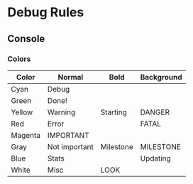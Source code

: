 # Debug Rules
## Console
### Colors
| Color   | Normal        | Bold      | Background |
|---------|---------------|-----------|------------|
| Cyan    | Debug         |           |
| Green   | Done!         |           |
| Yellow  | Warning       | Starting  | DANGER     |
| Red     | Error         |           | FATAL      |
| Magenta | IMPORTANT     |           |
| Gray    | Not important | Milestone | MILESTONE  |
| Blue    | Stats         |           | Updating   |
| White   | Misc          | LOOK      |